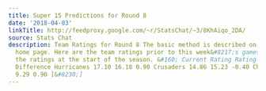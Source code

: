 ```yaml
---
title: Super 15 Predictions for Round 8
date: '2018-04-03'
linkTitle: http://feedproxy.google.com/~r/StatsChat/~3/8KhAiqo_2DA/
source: Stats Chat
description: Team Ratings for Round 8 The basic method is described on my Department
  home page. Here are the team ratings prior to this week&#8217;s games, along with
  the ratings at the start of the season. &#160; Current Rating Rating at Season Start
  Difference Hurricanes 17.10 16.18 0.90 Crusaders 14.86 15.23 -0.40 Chiefs 10.23
  9.29 0.90 [&#8230;]
---
```

